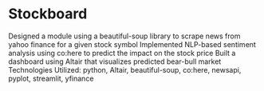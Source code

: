 # Stockboard
Designed a module using a beautiful-soup library to scrape news from yahoo finance for a given stock symbol
Implemented NLP-based sentiment analysis using co:here to predict the impact on the stock price
Built a dashboard using Altair that visualizes predicted bear-bull market
Technologies Utilized: python, Altair, beautiful-soup, co:here, newsapi, pyplot, streamlit, yfinance
